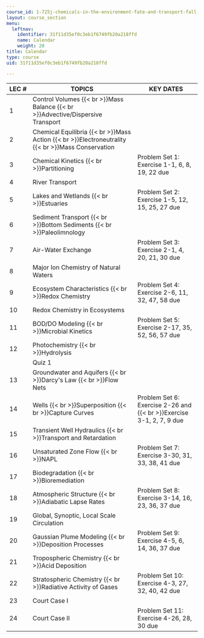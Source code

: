```yaml
---
course_id: 1-725j-chemicals-in-the-environment-fate-and-transport-fall-2004
layout: course_section
menu:
  leftnav:
    identifier: 31f11d35ef0c3eb1f6749fb20a218ffd
    name: Calendar
    weight: 20
title: Calendar
type: course
uid: 31f11d35ef0c3eb1f6749fb20a218ffd

---
```


| LEC # | TOPICS | KEY DATES |
| --- | --- | --- |
| 1 | Control Volumes  {{< br >}}Mass Balance  {{< br >}}Advective/Dispersive Transport | &nbsp; |
| 2 | Chemical Equilibria  {{< br >}}Mass Action  {{< br >}}Electroneutrality  {{< br >}}Mass Conservation | &nbsp; |
| 3 | Chemical Kinetics  {{< br >}}Partitioning | Problem Set 1: Exercise 1-1, 6, 8, 19, 22 due |
| 4 | River Transport | &nbsp; |
| 5 | Lakes and Wetlands  {{< br >}}Estuaries | Problem Set 2: Exercise 1-5, 12, 15, 25, 27 due |
| 6 | Sediment Transport  {{< br >}}Bottom Sediments  {{< br >}}Paleolimnology | &nbsp; |
| 7 | Air-Water Exchange | Problem Set 3: Exercise 2-1, 4, 20, 21, 30 due |
| 8 | Major Ion Chemistry of Natural Waters | &nbsp; |
| 9 | Ecosystem Characteristics  {{< br >}}Redox Chemistry | Problem Set 4: Exercise 2-6, 11, 32, 47, 58 due |
| 10 | Redox Chemistry in Ecosystems | &nbsp; |
| 11 | BOD/DO Modeling  {{< br >}}Microbial Kinetics | Problem Set 5: Exercise 2-17, 35, 52, 56, 57 due |
| 12 | Photochemistry  {{< br >}}Hydrolysis | &nbsp; |
| &nbsp; | Quiz 1 | &nbsp; |
| 13 | Groundwater and Aquifers  {{< br >}}Darcy's Law  {{< br >}}Flow Nets | &nbsp; |
| 14 | Wells  {{< br >}}Superposition  {{< br >}}Capture Curves | Problem Set 6: Exercise 2-26 and  {{< br >}}Exercise 3-1, 2, 7, 9 due |
| 15 | Transient Well Hydraulics  {{< br >}}Transport and Retardation | &nbsp; |
| 16 | Unsaturated Zone Flow  {{< br >}}NAPL | Problem Set 7: Exercise 3-30, 31, 33, 38, 41 due |
| 17 | Biodegradation  {{< br >}}Bioremediation | &nbsp; |
| 18 | Atmospheric Structure  {{< br >}}Adiabatic Lapse Rates | Problem Set 8: Exercise 3-14, 16, 23, 36, 37 due |
| 19 | Global, Synoptic, Local Scale Circulation | &nbsp; |
| 20 | Gaussian Plume Modeling  {{< br >}}Deposition Processes | Problem Set 9: Exercise 4-5, 6, 14, 36, 37 due |
| 21 | Tropospheric Chemistry  {{< br >}}Acid Deposition | &nbsp; |
| 22 | Stratospheric Chemistry  {{< br >}}Radiative Activity of Gases | Problem Set 10: Exercise 4-3, 27, 32, 40, 42 due |
| 23 | Court Case I | &nbsp; |
| 24 | Court Case II | Problem Set 11: Exercise 4-26, 28, 30 due